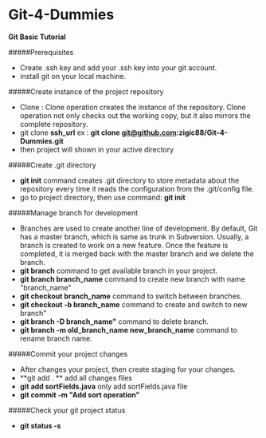 # Git-4-Dummies
****Git Basic Tutorial****

#####Prerequisites
- Create .ssh key and add your .ssh key into your git account.
- install git on your local machine.

#####Create instance of the project repository
- Clone : Clone operation creates the instance of the repository. Clone operation not only checks out the working copy, but it also mirrors the complete repository. 
- git clone ****ssh_url****
ex : **git clone git@github.com:zigic88/Git-4-Dummies.git**
- then project will shown in your active directory

#####Create .git directory
- **git init** command creates .git directory to store metadata about the repository every time it reads the configuration from the .git/config file.
- go to project directory, then use command:
**git init**

#####Manage branch for development
- Branches are used to create another line of development. By default, Git has a master branch, which is same as trunk in Subversion. Usually, a branch is created to work on a new feature. Once the feature is completed, it is merged back with the master branch and we delete the branch.
- **git branch** command to get available branch in your project.
- **git branch branch_name** command to create new branch with name "branch_name"
- **git checkout branch_name** command to switch between branches.
- **git checkout -b branch_name** command to create and switch to new branch"
- **git branch -D branch_name"** command to delete branch.  
- **git branch -m old_branch_name new_branch_name** command to rename branch name.

#####Commit your project changes
- After changes your project, then create staging for your changes.
- **git add . **
add all changes files
- **git add sortFields.java**
only add sortFields.java file
- **git commit -m "Add sort operation"**

#####Check your git project status
- **git status -s**